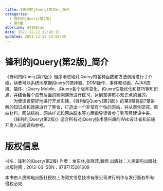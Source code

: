```yaml
---
title: 0锋利的jQuery(第2版)_简介
categories: 
  - 锋利的jQuery(第2版)
  - 第0章
abbrlink: d4198cac
date: 2021-12-12 12:45:15
updated: 2021-12-12 14:58:45
---
```

# 锋利的jQuery(第2版)_简介
《锋利的jQuery(第2版)》循序渐进地对jQuery的各种函数和方法调用进行了介绍，读者可以系统地掌握jQuery的选择器、DOM操作、事件和动画、AJAX应用、插件、jQuery Mobile、jQuery各个版本变化、jQuery性能优化和技巧等知识点，并结合每个章节后面的案例演示进行练习，达到掌握核心知识点的目的。 　　为使读者更好地进行开发实践，《锋利的jQuery(第2版)》的第8章将前7章讲解的知识点和效果进行了整合，打造出一个非常有个性的网站，并从案例研究、网站材料、网站结构、网站样式和网站脚本等方面指导读者参与到项目建设中来。 　　《锋利的jQuery(第2版)》适合所有对jQuery技术感兴趣的Web设计者和前端开发人员阅读和参考。

# 版权信息
书名：锋利的jQuery(第2版)
作者：单东林,张晓菲,魏然
出版社：人民邮电出版社
出版时间：2012-06
ISBN：9787115281609

本书由人民邮电出版社授权上海阅文信息技术有限公司进行制作与发行版权所有·侵权必究

